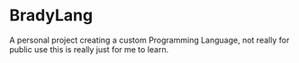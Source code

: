 # BradyLang
A personal project creating a custom Programming Language, not really for public use this is really just for me to learn.
